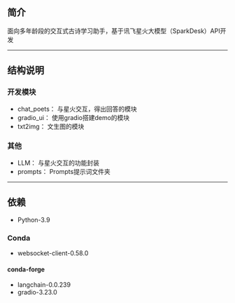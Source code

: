 ## 简介
面向多年龄段的交互式古诗学习助手，基于讯飞星火大模型（SparkDesk）API开发

---

## 结构说明

### 开发模块
- chat_poets： 与星火交互，得出回答的模块
- gradio_ui： 使用gradio搭建demo的模块
- txt2img： 文生图的模块

### 其他
- LLM： 与星火交互的功能封装
- prompts： Prompts提示词文件夹

---

## 依赖
- Python-3.9
### Conda
- websocket-client-0.58.0
#### conda-forge
- langchain-0.0.239
- gradio-3.23.0
